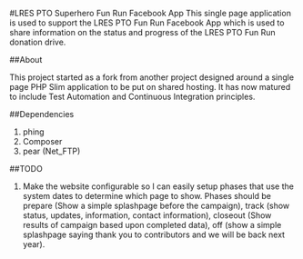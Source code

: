 #LRES PTO Superhero Fun Run Facebook App
This single page application is used to support the LRES PTO Fun Run Facebook App which is used to share information on the status and progress of the LRES PTO Fun Run donation drive.

##About

This project started as a fork from another project designed around a single page PHP Slim application to be put on shared hosting. It has now matured to include Test Automation and Continuous Integration principles.

##Dependencies

1. phing
2. Composer
3. pear (Net_FTP)


##TODO

1. Make the website configurable so I can easily setup phases that use the system dates to determine which page to show. Phases should be prepare (Show a simple splashpage before the campaign), track (show status, updates, information, contact information), closeout (Show results of campaign based upon completed data), off (show a simple splashpage saying thank you to contributors and we will be back next year).
